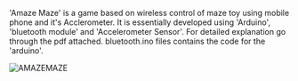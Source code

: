 'Amaze Maze' is a game based on wireless control of maze toy using mobile phone and it's Acclerometer. 
It is essentially developed using 'Arduino', 'bluetooth module' and 'Accelerometer Sensor'.
For detailed explanation go through the pdf attached.
bluetooth.ino files contains the code for the 'arduino'.

![AMAZEMAZE](https://user-images.githubusercontent.com/98217406/171865792-2c051551-bb5e-4436-9210-d12be5234283.gif)
